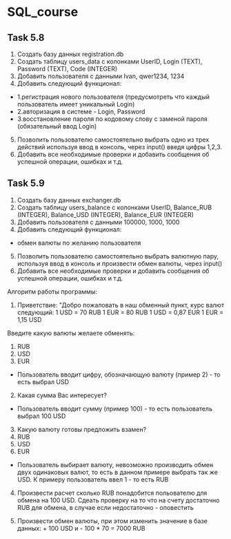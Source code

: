 # SQL_course
## Task 5.8
1. Создать базу данных registration.db
2. Создать таблицу users_data с колонками UserID, Login (TEXT), Password (TEXT), Code (INTEGER)
3. Добавить пользователя с данными Ivan, qwer1234, 1234
4. Добавить следующий функционал:
- 1.регистрация нового пользователя (предусмотреть что каждый пользователь имеет уникальный Login)
- 2.авторизация в системе - Login, Password
- 3.восстановление пароля по кодовому слову с заменой пароля (обязательный ввод Login)
5. Позволить пользователю самостоятельно выбрать одно из трех действий используя ввод в консоль,
через input() введя цифры 1,2,3.
6. Добавить все необходимые проверки и добавить сообщения об успешной операции, ошибках и т.д.

## Task 5.9
1. Создать базу данных exchanger.db
2. Создать таблицу users_balance с колонками UserID, Balance_RUB (INTEGER), Balance_USD (INTEGER),
Balance_EUR (INTEGER)
3. Добавить пользователя с данными 100000, 1000, 1000
4. Добавить следующий функционал:
- обмен валюты по желанию пользователя
5. Позволить пользователю самостоятельно выбрать валютную пару, используя ввод в консоль
и произвести обмен валюты, через input()
6. Добавить все необходимые проверки и добавить сообщения об успешной операции, ошибках и т.д.

Алгоритм работы программы:

1. Приветствие: "Добро пожаловать в наш обменный пункт, курс валют следующий:
1 USD = 70 RUB
1 EUR = 80 RUB
1 USD = 0,87 EUR
1 EUR = 1,15 USD

Введите какую валюты желаете обменять:
1. RUB
2. USD
3. EUR

- Пользователь вводит цифру, обозначающую валюту (пример 2) - то есть выбрал USD

2. Какая сумма Вас интересует?

- Пользователь вводит сумму (пример 100) - то есть пользователь выбрал 100 USD

3. Какую валюту готовы предложить взамен?
1. RUB
2. USD
3. EUR

- Пользователь выбирает валюту, невозможно производить обмен двух одинаковых валют, то есть в данном примере
выбрать так же USD. К примеру пользователь ввел 1 - то есть RUB

4. Произвести расчет сколько RUB понадобится польователю для обмена на 100 USD.
Сдеать проверку на то что на счету достаточно RUB для обмена, в случае если недостаточно - оповестить

5. Произвести обмен валюты, при этом изменить значение в базе данных: + 100 USD и - 100 * 70 = 7000 RUB